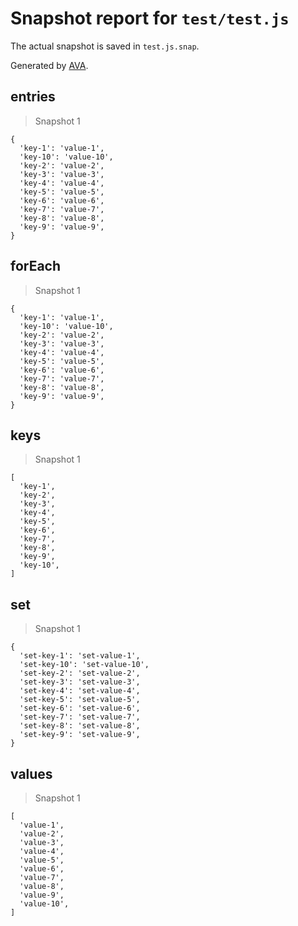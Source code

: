 # Snapshot report for `test/test.js`

The actual snapshot is saved in `test.js.snap`.

Generated by [AVA](https://avajs.dev).

## entries

> Snapshot 1

    {
      'key-1': 'value-1',
      'key-10': 'value-10',
      'key-2': 'value-2',
      'key-3': 'value-3',
      'key-4': 'value-4',
      'key-5': 'value-5',
      'key-6': 'value-6',
      'key-7': 'value-7',
      'key-8': 'value-8',
      'key-9': 'value-9',
    }

## forEach

> Snapshot 1

    {
      'key-1': 'value-1',
      'key-10': 'value-10',
      'key-2': 'value-2',
      'key-3': 'value-3',
      'key-4': 'value-4',
      'key-5': 'value-5',
      'key-6': 'value-6',
      'key-7': 'value-7',
      'key-8': 'value-8',
      'key-9': 'value-9',
    }

## keys

> Snapshot 1

    [
      'key-1',
      'key-2',
      'key-3',
      'key-4',
      'key-5',
      'key-6',
      'key-7',
      'key-8',
      'key-9',
      'key-10',
    ]

## set

> Snapshot 1

    {
      'set-key-1': 'set-value-1',
      'set-key-10': 'set-value-10',
      'set-key-2': 'set-value-2',
      'set-key-3': 'set-value-3',
      'set-key-4': 'set-value-4',
      'set-key-5': 'set-value-5',
      'set-key-6': 'set-value-6',
      'set-key-7': 'set-value-7',
      'set-key-8': 'set-value-8',
      'set-key-9': 'set-value-9',
    }

## values

> Snapshot 1

    [
      'value-1',
      'value-2',
      'value-3',
      'value-4',
      'value-5',
      'value-6',
      'value-7',
      'value-8',
      'value-9',
      'value-10',
    ]
